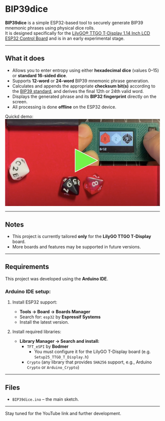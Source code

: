 # BIP39dice

**BIP39dice** is a simple ESP32-based tool to securely generate BIP39 mnemonic phrases using physical dice rolls.  
It is designed specifically for the [LilyGO® TTGO T-Display 1.14 Inch LCD ESP32 Control Board](https://lilygo.cc/products/lilygo%C2%AE-ttgo-t-display-1-14-inch-lcd-esp32-control-board) and is in an early experimental stage.

---

## What it does

- Allows you to enter entropy using either **hexadecimal dice** (values 0–15) or **standard 16-sided dice**.
- Supports **12-word** or **24-word** BIP39 mnemonic phrase generation.
- Calculates and appends the appropriate **checksum bit(s)** according to the [BIP39 standard](https://github.com/bitcoin/bips/blob/master/bip-0039.mediawiki), and derives the final 12th or 24th valid word.
- Displays the generated phrase and its **BIP32 fingerprint** directly on the screen.
- All processing is done **offline** on the ESP32 device.

Quickd demo:
[![Watch the demo](images/YTdemo010.jpg)](https://youtu.be/SdviQpSpwHA)


---

## Notes

- This project is currently tailored **only** for the **LilyGO TTGO T-Display** board.
- More boards and features may be supported in future versions.

---

## Requirements

This project was developed using the **Arduino IDE**.

### Arduino IDE setup:

1. Install ESP32 support:
   - **Tools → Board → Boards Manager**
   - Search for: `esp32` by **Espressif Systems**
   - Install the latest version.

2. Install required libraries:
   - **Library Manager → Search and install:**
     - `TFT_eSPI` by **Bodmer**
       - You must configure it for the LilyGO T-Display board (e.g. `Setup25_TTGO_T_Display.h`)
     - `Crypto` (any library that provides `SHA256` support, e.g., Arduino `Crypto` or `Arduino_Crypto`)

---

## Files

- `BIP39dice.ino` – the main sketch.

---

Stay tuned for the YouTube link and further development.